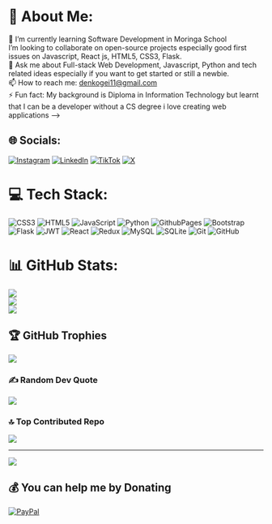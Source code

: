 # 💫 About Me:
🌱 I’m currently learning Software Development in Moringa School<br>I’m looking to collaborate on open-source projects especially good first issues on Javascript, React js, HTML5, CSS3, Flask.<br>💬 Ask me about Full-stack Web Development, Javascript, Python and tech related ideas especially if you want to get started or still a newbie.<br>📫 How to reach me: denkogei11@gmail.com<br>⚡ Fun fact: My background is Diploma in Information Technology but learnt that I can be a developer without a CS degree i love creating web applications -->


## 🌐 Socials:
[![Instagram](https://img.shields.io/badge/Instagram-%23E4405F.svg?logo=Instagram&logoColor=white)](https://instagram.com/denkogei) [![LinkedIn](https://img.shields.io/badge/LinkedIn-%230077B5.svg?logo=linkedin&logoColor=white)](https://linkedin.com/in/dennis-kemboi) [![TikTok](https://img.shields.io/badge/TikTok-%23000000.svg?logo=TikTok&logoColor=white)](https://tiktok.com/@.denkogei) [![X](https://img.shields.io/badge/X-black.svg?logo=X&logoColor=white)](https://x.com/DENKOGEI) 

# 💻 Tech Stack:
![CSS3](https://img.shields.io/badge/css3-%231572B6.svg?style=for-the-badge&logo=css3&logoColor=white) ![HTML5](https://img.shields.io/badge/html5-%23E34F26.svg?style=for-the-badge&logo=html5&logoColor=white) ![JavaScript](https://img.shields.io/badge/javascript-%23323330.svg?style=for-the-badge&logo=javascript&logoColor=%23F7DF1E) ![Python](https://img.shields.io/badge/python-3670A0?style=for-the-badge&logo=python&logoColor=ffdd54) ![GithubPages](https://img.shields.io/badge/github%20pages-121013?style=for-the-badge&logo=github&logoColor=white) ![Bootstrap](https://img.shields.io/badge/bootstrap-%238511FA.svg?style=for-the-badge&logo=bootstrap&logoColor=white) ![Flask](https://img.shields.io/badge/flask-%23000.svg?style=for-the-badge&logo=flask&logoColor=white) ![JWT](https://img.shields.io/badge/JWT-black?style=for-the-badge&logo=JSON%20web%20tokens) ![React](https://img.shields.io/badge/react-%2320232a.svg?style=for-the-badge&logo=react&logoColor=%2361DAFB) ![Redux](https://img.shields.io/badge/redux-%23593d88.svg?style=for-the-badge&logo=redux&logoColor=white) ![MySQL](https://img.shields.io/badge/mysql-4479A1.svg?style=for-the-badge&logo=mysql&logoColor=white) ![SQLite](https://img.shields.io/badge/sqlite-%2307405e.svg?style=for-the-badge&logo=sqlite&logoColor=white) ![Git](https://img.shields.io/badge/git-%23F05033.svg?style=for-the-badge&logo=git&logoColor=white) ![GitHub](https://img.shields.io/badge/github-%23121011.svg?style=for-the-badge&logo=github&logoColor=white)
# 📊 GitHub Stats:
![](https://github-readme-stats.vercel.app/api?username=denkogei&theme=dark&hide_border=false&include_all_commits=true&count_private=true)<br/>
![](https://github-readme-streak-stats.herokuapp.com/?user=denkogei&theme=dark&hide_border=false)<br/>
![](https://github-readme-stats.vercel.app/api/top-langs/?username=denkogei&theme=dark&hide_border=false&include_all_commits=true&count_private=true&layout=compact)

## 🏆 GitHub Trophies
![](https://github-profile-trophy.vercel.app/?username=denkogei&theme=radical&no-frame=false&no-bg=false&margin-w=4)

### ✍️ Random Dev Quote
![](https://quotes-github-readme.vercel.app/api?type=horizontal&theme=radical)

### 🔝 Top Contributed Repo
![](https://github-contributor-stats.vercel.app/api?username=denkogei&limit=5&theme=dark&combine_all_yearly_contributions=true)

---
[![](https://visitcount.itsvg.in/api?id=denkogei&icon=0&color=0)](https://visitcount.itsvg.in)

  ## 💰 You can help me by Donating
  [![PayPal](https://img.shields.io/badge/PayPal-00457C?style=for-the-badge&logo=paypal&logoColor=white)](https://paypal.me/DennisKemboi) 

  
<!-- Proudly created with GPRM ( https://gprm.itsvg.in ) -->

